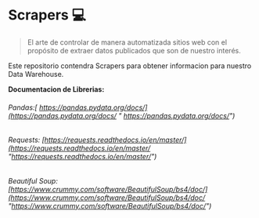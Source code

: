 # Scrapers 💻
> El arte de controlar de manera automatizada sitios web con el propósito de extraer datos publicados que son de nuestro interés. 

Este repositorio contendra Scrapers para obtener informacion para nuestro Data Warehouse.

**Documentacion de Librerias:**
###### Pandas:[ https://pandas.pydata.org/docs/](https://pandas.pydata.org/docs/ " https://pandas.pydata.org/docs/")
###### Requests:  [https://requests.readthedocs.io/en/master/](https://requests.readthedocs.io/en/master/ "https://requests.readthedocs.io/en/master/")
###### Beautiful Soup: [https://www.crummy.com/software/BeautifulSoup/bs4/doc/](https://www.crummy.com/software/BeautifulSoup/bs4/doc/ "https://www.crummy.com/software/BeautifulSoup/bs4/doc/")
